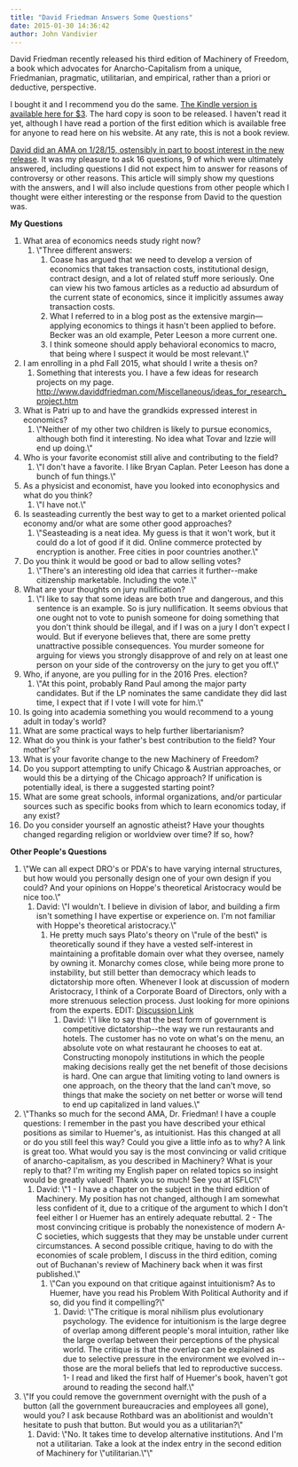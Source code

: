 ```yaml
---
title: "David Friedman Answers Some Questions"
date: 2015-01-30 14:36:42
author: John Vandivier
---
```




<p>David Friedman recently released his third edition of Machinery of Freedom, a book which advocates for Anarcho-Capitalism from a unique, Friedmanian, pragmatic, utilitarian, and empirical, rather than a priori or deductive, perspective.</p>
<p>I bought it and I recommend you do the same. <a href=\"http://www.amazon.com/Machinery-Freedom-Guide-Radical-Capitalism-ebook/dp/B00LNDWWMW/ref=sr_1_1?s=books&amp;ie=UTF8&amp;qid=1422576440&amp;sr=1-1&amp;keywords=machinery+of+freedom\">The Kindle version is available here for $3</a>. The hard copy is soon to be released. I haven't read it yet, although I have read a portion of the first edition which is available free for anyone to read here on his website. At any rate, this is not a book review.</p>
<p><a href=\"http://www.reddit.com/r/Libertarian/comments/2tzpg5/conversation_with_david_friedman/\">David did an AMA on 1/28/15, ostensibly in part to boost interest in the new release</a>. It was my pleasure to ask 16 questions, 9 of which were ultimately answered, including questions I did not expect him to answer for reasons of controversy or other reasons. This article will simply show my questions with the answers, and I will also include questions from other people which I thought were either interesting or the response from David to the question was.</p>
<p style=\"text-align: center;\"><strong>My Questions</strong></p>
<ol>
<li style=\"text-align: left;\">What area of economics needs study right now?
<ol>
<li style=\"text-align: left;\">\"Three different answers:
<ol>
<li style=\"text-align: left;\">Coase has argued that we need to develop a version of economics that takes transaction costs, institutional design, contract design, and a lot of related stuff more seriously. One can view his two famous articles as a reductio ad absurdum of the current state of economics, since it implicitly assumes away transaction costs.</li>
<li style=\"text-align: left;\">What I referred to in a blog post as the extensive margin—applying economics to things it hasn't been applied to before. Becker was an old example, Peter Leeson a more current one.</li>
<li style=\"text-align: left;\">I think someone should apply behavioral economics to macro, that being where I suspect it would be most relevant.\"</li>
</ol>
</li>
</ol>
</li>
<li style=\"text-align: left;\">I am enrolling in a phd Fall 2015, what should I write a thesis on?
<ol>
<li style=\"text-align: left;\">Something that interests you. I have a few ideas for research projects on my page. <a href=\"http://www.daviddfriedman.com/Miscellaneous/ideas_for_research_project.htm\">http://www.daviddfriedman.com/Miscellaneous/ideas_for_research_project.htm</a></li>
</ol>
</li>
<li style=\"text-align: left;\">What is Patri up to and have the grandkids expressed interest in economics?
<ol>
<li style=\"text-align: left;\">\"Neither of my other two children is likely to pursue economics, although both find it interesting. No idea what Tovar and Izzie will end up doing.\"</li>
</ol>
</li>
<li style=\"text-align: left;\">Who is your favorite economist still alive and contributing to the field?
<ol>
<li style=\"text-align: left;\">\"I don't have a favorite. I like Bryan Caplan. Peter Leeson has done a bunch of fun things.\"</li>
</ol>
</li>
<li style=\"text-align: left;\">As a physicist and economist, have you looked into econophysics and what do you think?
<ol>
<li style=\"text-align: left;\">\"I have not.\"</li>
</ol>
</li>
<li style=\"text-align: left;\">Is seasteading currently the best way to get to a market oriented polical economy and/or what are some other good approaches?
<ol>
<li style=\"text-align: left;\">\"Seasteading is a neat idea. My guess is that it won't work, but it could do a lot of good if it did. Online commerce protected by encryption is another. Free cities in poor countries another.\"</li>
</ol>
</li>
<li style=\"text-align: left;\">Do you think it would be good or bad to allow selling votes?
<ol>
<li style=\"text-align: left;\">\"There's an interesting old idea that carries it further--make citizenship marketable. Including the vote.\"</li>
</ol>
</li>
<li style=\"text-align: left;\">What are your thoughts on jury nullification?
<ol>
<li style=\"text-align: left;\">\"I like to say that some ideas are both true and dangerous, and this sentence is an example. So is jury nullification. It seems obvious that one ought not to vote to punish someone for doing something that you don't think should be illegal, and if I was on a jury I don't expect I would. But if everyone believes that, there are some pretty unattractive possible consequences. You murder someone for arguing for views you strongly disapprove of and rely on at least one person on your side of the controversy on the jury to get you off.\"</li>
</ol>
</li>
<li style=\"text-align: left;\">Who, if anyone, are you pulling for in the 2016 Pres. election?
<ol>
<li style=\"text-align: left;\">\"At this point, probably Rand Paul among the major party candidates. But if the LP nominates the same candidate they did last time, I expect that if I vote I will vote for him.\"</li>
</ol>
</li>
<li style=\"text-align: left;\">Is going into academia something you would recommend to a young adult in today's world?</li>
<li style=\"text-align: left;\">What are some practical ways to help further libertarianism?</li>
<li style=\"text-align: left;\">What do you think is your father's best contribution to the field? Your mother's?</li>
<li style=\"text-align: left;\">What is your favorite change to the new Machinery of Freedom?</li>
<li style=\"text-align: left;\">Do you support attempting to unify Chicago &amp; Austrian approaches, or would this be a dirtying of the Chicago approach? If unification is potentially ideal, is there a suggested starting point?</li>
<li style=\"text-align: left;\">What are some great schools, informal organizations, and/or particular sources such as specific books from which to learn economics today, if any exist?</li>
<li style=\"text-align: left;\">Do you consider yourself an agnostic atheist? Have your thoughts changed regarding religion or worldview over time? If so, how?</li>
</ol>
<p style=\"text-align: center;\"><strong>Other People's Questions</strong></p>
<ol>
<li style=\"text-align: left;\">\"We can all expect DRO's or PDA's to have varying internal structures, but how would you personally design one of your own design if you could? And your opinions on Hoppe's theoretical Aristocracy would be nice too.\"
<ol>
<li style=\"text-align: left;\">David: \"I wouldn't. I believe in division of labor, and building a firm isn't something I have expertise or experience on. I'm not familiar with Hoppe's theoretical aristocracy.\"
<ol>
<li style=\"text-align: left;\">He pretty much says Plato's theory on \"rule of the best\" is theoretically sound if they have a vested self-interest in maintaining a profitable domain over what they oversee, namely by owning it. Monarchy comes close, while being more prone to instability, but still better than democracy which leads to dictatorship more often. Whenever I look at discussion of modern Aristocracy, I think of a Corporate Board of Directors, only with a more strenuous selection process. Just looking for more opinions from the experts. EDIT: <a href=\"http://www.reddit.com/r/Anarcho_Capitalism/comments/2poqq4/how_does_hoppes_relative_arguments_for_monarchy/\">Discussion Link</a>
<ol>
<li style=\"text-align: left;\">David: \"I like to say that the best form of government is competitive dictatorship--the way we run restaurants and hotels. The customer has no vote on what's on the menu, an absolute vote on what restaurant he chooses to eat at. Constructing monopoly institutions in which the people making decisions really get the net benefit of those decisions is hard. One can argue that limiting voting to land owners is one approach, on the theory that the land can't move, so things that make the society on net better or worse will tend to end up capitalized in land values.\"</li>
</ol>
</li>
</ol>
</li>
</ol>
</li>
<li>\"Thanks so much for the second AMA, Dr. Friedman! I have a couple questions: I remember in the past you have described your ethical positions as similar to Huemer's, as intuitionist. Has this changed at all or do you still feel this way? Could you give a little info as to why? A link is great too. What would you say is the most convincing or valid critique of anarcho-capitalism, as you described in Machinery? What is your reply to that? I'm writing my English paper on related topics so insight would be greatly valued! Thank you so much! See you at ISFLC!\"
<ol>
<li>David: \"1 - I have a chapter on the subject in the third edition of Machinery. My position has not changed, although I am somewhat less confident of it, due to a critique of the argument to which I don't feel either I or Huemer has an entirely adequate rebuttal. 2 - The most convincing critique is probably the nonexistence of modern A-C societies, which suggests that they may be unstable under current circumstances. A second possible critique, having to do with the economies of scale problem, I discuss in the third edition, coming out of Buchanan's review of Machinery back when it was first published.\"
<ol>
<li>\"Can you expound on that critique against intuitionism? As to Huemer, have you read his Problem With Political Authority and if so, did you find it compelling?\"
<ol>
<li>David: \"The critique is moral nihilism plus evolutionary psychology. The evidence for intuitionism is the large degree of overlap among different people's moral intuition, rather like the large overlap between their perceptions of the physical world. The critique is that the overlap can be explained as due to selective pressure in the environment we evolved in--those are the moral beliefs that led to reproductive success. 1- I read and liked the first half of Huemer's book, haven't got around to reading the second half.\"</li>
</ol>
</li>
</ol>
</li>
</ol>
</li>
<li>\"If you could remove the government overnight with the push of a button (all the government bureaucracies and employees all gone), would you? I ask because Rothbard was an abolitionist and wouldn't hesitate to push that button. But would you as a utilitarian?\"
<ol>
<li>David: \"No. It takes time to develop alternative institutions. And I'm not a utilitarian. Take a look at the index entry in the second edition of Machinery for \"utilitarian.\"\"</li>
</ol>
</li>
</ol>